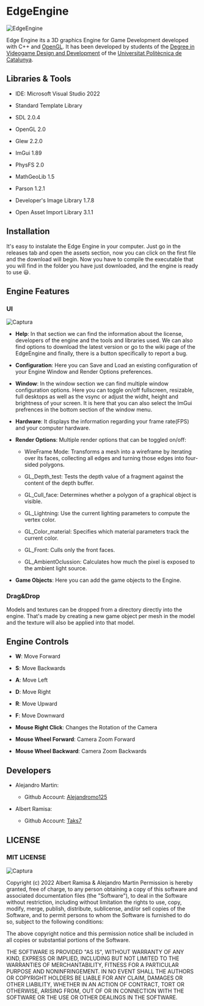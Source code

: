 # EdgeEngine

![EdgeEngine](https://user-images.githubusercontent.com/72123380/198906428-5ab2db1d-a51b-4143-9c39-c5ab097b3490.png)

Edge Engine its a 3D graphics Engine for Game Development developed with C++ and [OpenGL](https://www.opengl.org/). It has been developed by students of the [Degree in Videogame Design and Development](https://www.citm.upc.edu/ing/estudis/graus-videojocs/) of the [Universitat Politècnica de Catalunya](https://www.upc.edu/ca).

## Libraries & Tools

- IDE: Microsoft Visual Studio 2022

- Standard Template Library
- SDL 2.0.4
- OpenGL 2.0
- Glew 2.2.0
- ImGui 1.89
- PhysFS 2.0
- MathGeoLib 1.5
- Parson 1.2.1
- Developer's Image Library 1.7.8
- Open Asset Import Library 3.1.1

## Installation

It's easy to instalate the Edge Engine in your computer. Just go in the releases tab and open the assets section, now you can click on the first file and the download will begin. Now you have to compile the executable that you will find in the folder you have just downloaded, and the engine is ready to use :smiley:.

## Engine Features

### UI
![Captura](https://user-images.githubusercontent.com/72123380/198897943-5197fc2b-91a8-4721-a32c-ff061b5348c8.PNG)

- **Help**: In that section we can find the information about the license, developers of the engine and the tools and libraries used. We can also find options to download the latest version or go to the wiki page of the EdgeEngine and finally, there is a button specifically to report a bug.

- **Configuration**: Here you can Save and Load an existing configuration of your Engine Window and Render Options preferences. 

- **Window**: In the window section we can find multiple window configuration options. Here you can toggle on/off fullscreen, resizable, full desktops as well as the vsync or adjust the widht, height and brightness of your screen. It is here that you can also select the ImGui prefrences in the bottom section of the window menu.

- **Hardware**: It displays the information regarding your frame rate(FPS) and your computer hardware.

- **Render Options**: Multiple render options that can be toggled on/off:

  - WireFrame Mode: Transforms a mesh into a wireframe by iterating over its faces, collecting all edges and turning those edges into four-sided polygons.
  
  - GL_Depth_test: Tests the depth value of a fragment against the content of the depth buffer.
  
  - GL_Cull_face: Determines whether a polygon of a graphical object is visible.
  
  - GL_Lightning: Use the current lighting parameters to compute the vertex color.
  
  - GL_Color_material: Specifies which material parameters track the current color.
  
  - GL_Front: Culls only the front faces.
  
  - GL_AmbientOclussion: Calculates how much the pixel is exposed to the ambient light source.
  
- **Game Objects**: Here you can add the game objects to the Engine.

### Drag&Drop

Models and textures can be dropped from a directory directly into the engine. That's made by creating a new game object per mesh in the model and the texture will also be applied into that model. 

## Engine Controls

- **W**: Move Forward

- **S**: Move Backwards

- **A**: Move Left

- **D**: Move Right

- **R**: Move Upward

- **F**: Move Downward

- **Mouse Right Click**: Changes the Rotation of the Camera

- **Mouse Wheel Forward**: Camera Zoom Forward

- **Mouse Wheel Backward**: Camera Zoom Backwards


## Developers

- Alejandro Martin:
  - Github Account: [Alejandromo125](https://github.com/Alejandromo125)

- Albert Ramisa:
  - Github Account: [Taks7](https://github.com/taks7)
  
## LICENSE
### MIT LICENSE
![Captura](https://user-images.githubusercontent.com/72123380/198901514-4c3111b2-d181-493a-9e2d-350ec0a65e48.PNG)

Copyright (c) 2022 Albert Ramisa & Alejandro Martin Permission is hereby granted, free of charge, to any person obtaining a copy of this software and associated documentation files (the "Software"), to deal in the Software without restriction, including without limitation the rights to use, copy, modify, merge, publish, distribute, sublicense, and/or sell copies of the Software, and to permit persons to whom the Software is furnished to do so, subject to the following conditions:

The above copyright notice and this permission notice shall be included in all copies or substantial portions of the Software.

THE SOFTWARE IS PROVIDED "AS IS", WITHOUT WARRANTY OF ANY KIND, EXPRESS OR IMPLIED, INCLUDING BUT NOT LIMITED TO THE WARRANTIES OF MERCHANTABILITY, FITNESS FOR A PARTICULAR PURPOSE AND NONINFRINGEMENT. IN NO EVENT SHALL THE AUTHORS OR COPYRIGHT HOLDERS BE LIABLE FOR ANY CLAIM, DAMAGES OR OTHER LIABILITY, WHETHER IN AN ACTION OF CONTRACT, TORT OR OTHERWISE, ARISING FROM, OUT OF OR IN CONNECTION WITH THE SOFTWARE OR THE USE OR OTHER DEALINGS IN THE SOFTWARE.
